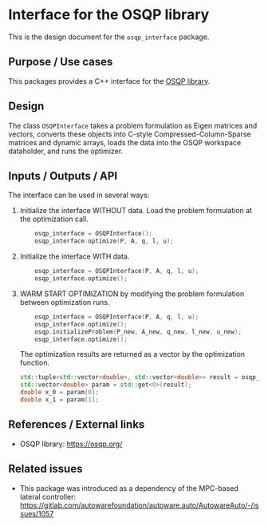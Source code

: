 # Interface for the OSQP library

This is the design document for the `osqp_interface` package.

## Purpose / Use cases

<!-- Required -->
<!-- Things to consider:
    - Why did we implement this feature? -->

This packages provides a C++ interface for the [OSQP library](https://osqp.org/docs/solver/index.html).

## Design

<!-- Required -->
<!-- Things to consider:
    - How does it work? -->

The class `OSQPInterface` takes a problem formulation as Eigen matrices and vectors, converts these objects into
C-style Compressed-Column-Sparse matrices and dynamic arrays, loads the data into the OSQP workspace dataholder, and runs the optimizer.

## Inputs / Outputs / API

<!-- Required -->
<!-- Things to consider:
    - How do you use the package / API? -->

The interface can be used in several ways:

1. Initialize the interface WITHOUT data. Load the problem formulation at the optimization call.

   ```cpp
       osqp_interface = OSQPInterface();
       osqp_interface.optimize(P, A, q, l, u);
   ```

2. Initialize the interface WITH data.

   ```cpp
       osqp_interface = OSQPInterface(P, A, q, l, u);
       osqp_interface.optimize();
   ```

3. WARM START OPTIMIZATION by modifying the problem formulation between optimization runs.

   ```cpp
       osqp_interface = OSQPInterface(P, A, q, l, u);
       osqp_interface.optimize();
       osqp.initializeProblem(P_new, A_new, q_new, l_new, u_new);
       osqp_interface.optimize();
   ```

   The optimization results are returned as a vector by the optimization function.

   ```cpp
   std::tuple<std::vector<double>, std::vector<double>> result = osqp_interface.optimize();
   std::vector<double> param = std::get<0>(result);
   double x_0 = param[0];
   double x_1 = param[1];
   ```

## References / External links

<!-- Optional -->

- OSQP library: <https://osqp.org/>

## Related issues

<!-- Required -->

- This package was introduced as a dependency of the MPC-based lateral controller: <https://gitlab.com/autowarefoundation/autoware.auto/AutowareAuto/-/issues/1057>
